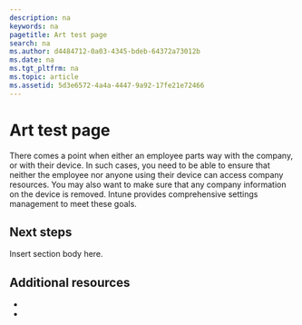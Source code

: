 ```yaml
---
description: na
keywords: na
pagetitle: Art test page
search: na
ms.author: d4484712-0a03-4345-bdeb-64372a73012b
ms.date: na
ms.tgt_pltfrm: na
ms.topic: article
ms.assetid: 5d3e6572-4a4a-4447-9a92-17fe21e72466
---
```

# Art test page
There comes a point when either an employee parts way with the company, or with their device. In such cases, you need to be able to ensure that neither the employee nor anyone using their device can access company resources. You may also want to make sure that any company information on the device is removed. Intune provides comprehensive settings management to meet these goals.

## Next steps
Insert section body here.

## Additional resources

-

-

